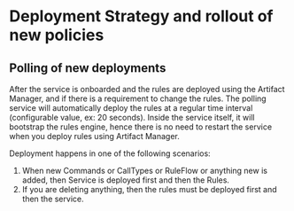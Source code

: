 # Deployment Strategy and rollout of new policies

## Polling of new deployments
After the service is onboarded and the rules are deployed using the Artifact Manager, and if there is a requirement to change the rules. The polling service will automatically deploy the rules
at a  regular time interval (configurable value, ex: 20 seconds). Inside the service itself, it will bootstrap the rules engine, hence there is no need to restart the service when you deploy rules using Artifact Manager.

Deployment happens in one of the following scenarios:
1. When new Commands or CallTypes or RuleFlow or anything new is added, then Service is deployed first and then the Rules.   
2. If you are deleting anything, then the rules must be deployed first and then the service.
